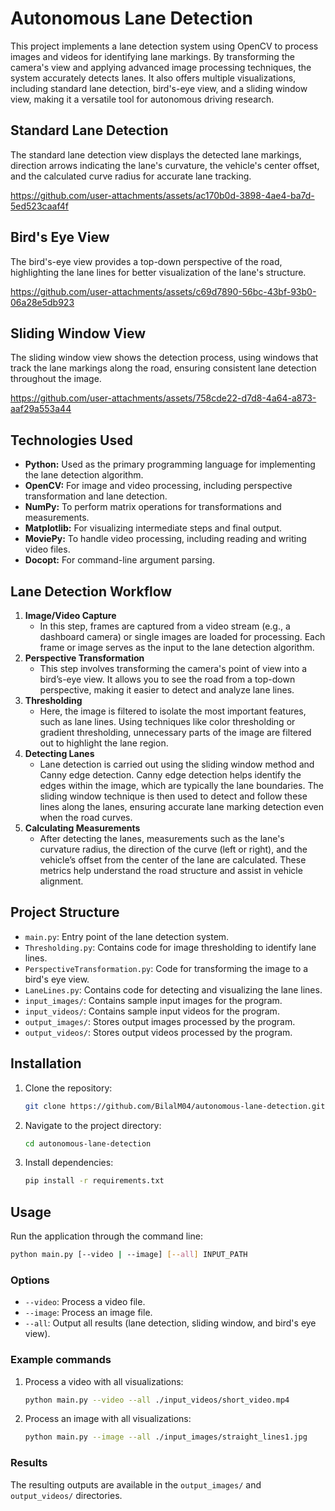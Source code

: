 # Autonomous Lane Detection

This project implements a lane detection system using OpenCV to process images and videos for identifying lane markings. By transforming the camera's view and applying advanced image processing techniques, the system accurately detects lanes. It also offers multiple visualizations, including standard lane detection, bird's-eye view, and a sliding window view, making it a versatile tool for autonomous driving research.

## Standard Lane Detection

The standard lane detection view displays the detected lane markings, direction arrows indicating the lane's curvature, the vehicle's center offset, and the calculated curve radius for accurate lane tracking.

https://github.com/user-attachments/assets/ac170b0d-3898-4ae4-ba7d-5ed523caaf4f

## Bird's Eye View

The bird's-eye view provides a top-down perspective of the road, highlighting the lane lines for better visualization of the lane's structure.

https://github.com/user-attachments/assets/c69d7890-56bc-43bf-93b0-06a28e5db923

## Sliding Window View

The sliding window view shows the detection process, using windows that track the lane markings along the road, ensuring consistent lane detection throughout the image.

https://github.com/user-attachments/assets/758cde22-d7d8-4a64-a873-aaf29a553a44

## Technologies Used

- **Python:** Used as the primary programming language for implementing the lane detection algorithm.
- **OpenCV:** For image and video processing, including perspective transformation and lane detection.
- **NumPy:** To perform matrix operations for transformations and measurements.
- **Matplotlib:** For visualizing intermediate steps and final output.
- **MoviePy:** To handle video processing, including reading and writing video files.
- **Docopt:** For command-line argument parsing. 

## Lane Detection Workflow

1. **Image/Video Capture**
   - In this step, frames are captured from a video stream (e.g., a dashboard camera) or single images are loaded for processing. Each frame or image serves as the input to the lane detection algorithm.
2. **Perspective Transformation**
   - This step involves transforming the camera's point of view into a bird’s-eye view. It allows you to see the road from a top-down perspective, making it easier to detect and analyze lane lines.
3. **Thresholding**
   - Here, the image is filtered to isolate the most important features, such as lane lines. Using techniques like color thresholding or gradient thresholding, unnecessary parts of the image are filtered out to highlight the lane region.
4. **Detecting Lanes**
   - Lane detection is carried out using the sliding window method and Canny edge detection. Canny edge detection helps identify the edges within the image, which are typically the lane boundaries. The sliding window technique is then used to detect and follow these lines along the lanes, ensuring accurate lane marking detection even when the road curves.
5. **Calculating Measurements**
    - After detecting the lanes, measurements such as the lane's curvature radius, the direction of the curve (left or right), and the vehicle’s offset from the center of the lane are calculated. These metrics help understand the road structure and assist in vehicle alignment.

## Project Structure

- `main.py`: Entry point of the lane detection system.
- `Thresholding.py`: Contains code for image thresholding to identify lane lines.
- `PerspectiveTransformation.py`: Code for transforming the image to a bird's eye view.
- `LaneLines.py`: Contains code for detecting and visualizing the lane lines.
- `input_images/`: Contains sample input images for the program.
- `input_videos/`: Contains sample input videos for the program.
- `output_images/`: Stores output images processed by the program.
- `output_videos/`: Stores output videos processed by the program.

## Installation

1. Clone the repository:
   ```bash
   git clone https://github.com/BilalM04/autonomous-lane-detection.git
   ```
2. Navigate to the project directory:
   ```bash
   cd autonomous-lane-detection
   ```
3. Install dependencies:
   ```bash
   pip install -r requirements.txt
   ```

## Usage

Run the application through the command line:

```bash
python main.py [--video | --image] [--all] INPUT_PATH
```

### Options

- `--video`: Process a video file.
- `--image`: Process an image file.
- `--all`: Output all results (lane detection, sliding window, and bird's eye view).

### Example commands

1. Process a video with all visualizations:
   ```bash
   python main.py --video --all ./input_videos/short_video.mp4
   ```
2. Process an image with all visualizations:
   ```bash
   python main.py --image --all ./input_images/straight_lines1.jpg
   ```

### Results

The resulting outputs are available in the `output_images/` and `output_videos/` directories.





